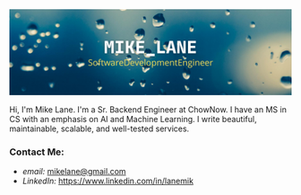 <!--
**mikelane/mikelane** is a ✨ _special_ ✨ repository because its `README.md` (this file) appears on your GitHub profile.

Here are some ideas to get you started:

- 🔭 I’m currently working on ...
- 🌱 I’m currently learning ...
- 👯 I’m looking to collaborate on ...
- 🤔 I’m looking for help with ...
- 💬 Ask me about ...
- 📫 How to reach me: ...
- 😄 Pronouns: ...
- ⚡ Fun fact: ...
-->
<img src="https://github.com/mikelane/mikelane/blob/master/images/MikeLane.png" />

Hi, I'm Mike Lane. I'm a Sr. Backend Engineer at ChowNow. I have an MS in CS with an emphasis on AI and Machine Learning. I write beautiful, maintainable, scalable, and well-tested services.

### Contact Me:
- *email:* mikelane@gmail.com
- *LinkedIn:* https://www.linkedin.com/in/lanemik
